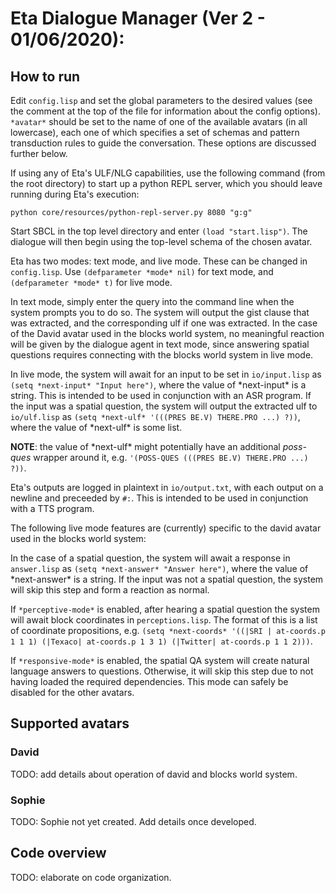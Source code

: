 
# Eta Dialogue Manager (Ver 2 - 01/06/2020):

## How to run

Edit `config.lisp` and set the global parameters to the desired values (see the comment at the top of the file
for information about the config options). `*avatar*` should be set to the name of one of the available avatars (in all lowercase),
each one of which specifies a set of schemas and pattern transduction rules to guide the conversation. These options
are discussed further below.

If using any of Eta's ULF/NLG capabilities, use the following command (from the root directory) to start up a python REPL server,
which you should leave running during Eta's execution:

`python core/resources/python-repl-server.py 8080 "g:g"`

Start SBCL in the top level directory and enter `(load "start.lisp")`. The dialogue will then begin using the top-level
schema of the chosen avatar.

Eta has two modes: text mode, and live mode. These can be changed in `config.lisp`. Use `(defparameter *mode* nil)` for
text mode, and `(defparameter *mode* t)` for live mode.

In text mode, simply enter the query into the command line when the system prompts you to do so. The system will
output the gist clause that was extracted, and the corresponding ulf if one was extracted. In the case of the David
avatar used in the blocks world system, no meaningful reaction will be given by the dialogue agent in text mode, since
answering spatial questions requires connecting with the blocks world system in live mode.

In live mode, the system will await for an input to be set in `io/input.lisp` as `(setq *next-input* "Input here")`,
where the value of \*next-input\* is a string. This is intended to be used in conjunction with an ASR program. If the
input was a spatial question, the system will output the extracted ulf to `io/ulf.lisp` as `(setq *next-ulf* '(((PRES BE.V) THERE.PRO ...) ?))`, where the value of \*next-ulf\* is some list.

**NOTE**: the value of \*next-ulf\* might potentially have an additional *poss-ques* wrapper around it, e.g. `'(POSS-QUES (((PRES BE.V) THERE.PRO ...) ?))`.

Eta's outputs are logged in plaintext in `io/output.txt`, with each output on a newline and preceeded by `#:`. This is intended
to be used in conjunction with a TTS program.

The following live mode features are (currently) specific to the david avatar used in the blocks world system:

In the case of a spatial question, the system will await a response in `answer.lisp` as
`(setq *next-answer* "Answer here")`, where the value of \*next-answer\* is a string. If the input
was not a spatial question, the system will skip this step and form a reaction as normal.

If `*perceptive-mode*` is enabled, after hearing a spatial question the system will await block coordinates in `perceptions.lisp`. The
format of this is a list of coordinate propositions, e.g. `(setq *next-coords* '((|SRI | at-coords.p 1 1 1) (|Texaco| at-coords.p 1 3 1) (|Twitter| at-coords.p 1 1 2)))`.

If `*responsive-mode*` is enabled, the spatial QA system will create natural language answers to questions. Otherwise, it
will skip this step due to not having loaded the required dependencies. This mode can safely be disabled for the other avatars.

## Supported avatars

### David

TODO: add details about operation of david and blocks world system.

### Sophie

TODO: Sophie not yet created. Add details once developed.

## Code overview

TODO: elaborate on code organization.



